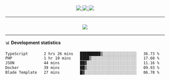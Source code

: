 <h3 align="center">
  <a href="https://github.com/hwalker928">
      <img src="https://img.shields.io/github/followers/hwalker928?label=Followers&style=for-the-badge&color=lightblue">
  </a>
  <a href="https://harryw.link/discord" alt="Discord">
      <img src="https://img.shields.io/discord/738451951758606336?label=discord&style=for-the-badge&color=lightblue"/>
  </a>
  <a href="https://harryw.link/sparked" alt="Sparked Host">
      <img src="https://img.shields.io/static/v1?label=Sponsor&message=Sparked%20Host&color=yellow&style=for-the-badge"/>
  </a>
</h3>

<hr>


<h3 align="center">
  <a href="https://github.com/hwalker928">
      <img src="https://github-profile-trophy.vercel.app/?username=hwalker928&no-bg=true&no-frame=true">
  </a>
</h3>


<hr>

📊 **Development statistics**

<!--START_SECTION:waka-->

```txt
TypeScript       2 hrs 26 mins   █████████▒░░░░░░░░░░░░░░░   36.73 %
PHP              1 hr 10 mins    ████▒░░░░░░░░░░░░░░░░░░░░   17.60 %
JSON             44 mins         ██▓░░░░░░░░░░░░░░░░░░░░░░   11.16 %
Docker           39 mins         ██▒░░░░░░░░░░░░░░░░░░░░░░   09.93 %
Blade Template   27 mins         █▓░░░░░░░░░░░░░░░░░░░░░░░   06.78 %
```

<!--END_SECTION:waka-->
